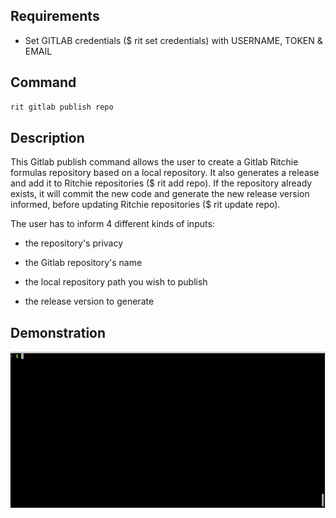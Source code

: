 <!-- markdownlint-disable-file MD013 -->
<!-- markdownlint-disable-file MD033 -->
<!-- markdownlint-disable-file MD041 -->

## Requirements

- Set GITLAB credentials (\$ rit set credentials) with USERNAME, TOKEN & EMAIL

## Command

```bash
rit gitlab publish repo
```

## Description

This Gitlab publish command allows the user to create a Gitlab Ritchie formulas repository based on a local repository.
It also generates a release and add it to Ritchie repositories ($ rit add repo).
If the repository already exists, it will commit the new code and generate the new release version informed, before updating Ritchie repositories ($ rit update repo).

The user has to inform 4 different kinds of inputs:

- the repository's privacy

- the Gitlab repository's name

- the local repository path you wish to publish

- the release version to generate

## Demonstration

![gif](https://github.com/ZupIT/ritchie-formulas/raw/master/gitlab/publish/repo/doc/gif.gif)
